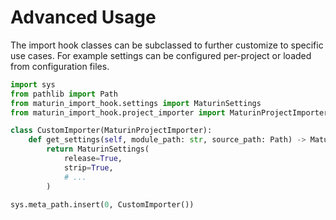 # Advanced Usage

The import hook classes can be subclassed to further customize to specific use cases.
For example settings can be configured per-project or loaded from configuration files.

```python
import sys
from pathlib import Path
from maturin_import_hook.settings import MaturinSettings
from maturin_import_hook.project_importer import MaturinProjectImporter

class CustomImporter(MaturinProjectImporter):
    def get_settings(self, module_path: str, source_path: Path) -> MaturinSettings:
        return MaturinSettings(
            release=True,
            strip=True,
            # ...
        )

sys.meta_path.insert(0, CustomImporter())
```
